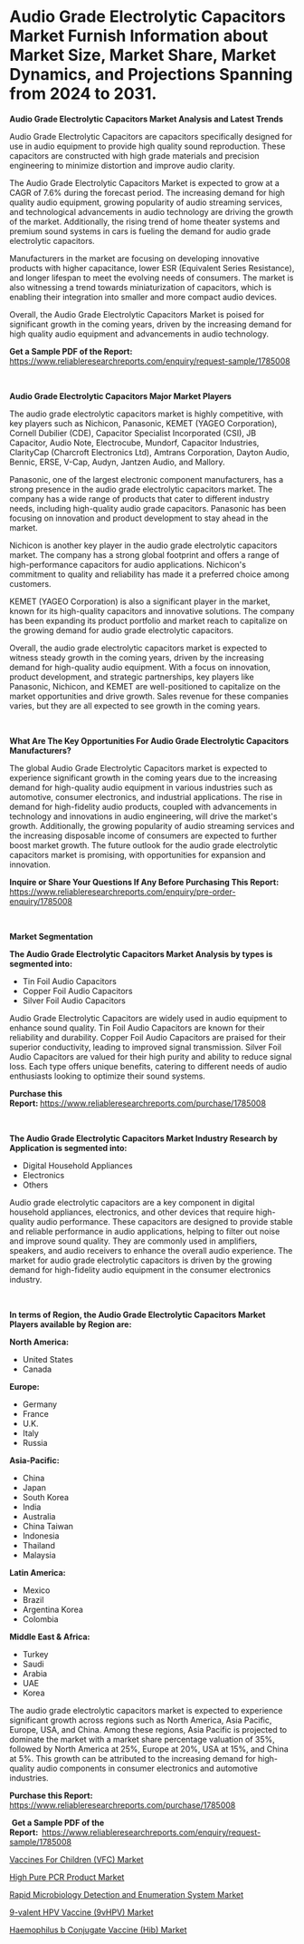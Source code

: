 <p><h1>Audio Grade Electrolytic Capacitors Market Furnish Information about Market Size, Market Share, Market Dynamics, and Projections Spanning from 2024 to 2031.</h1></p><p><strong>Audio Grade Electrolytic Capacitors Market Analysis and Latest Trends</strong></p>
<p><p>Audio Grade Electrolytic Capacitors are capacitors specifically designed for use in audio equipment to provide high quality sound reproduction. These capacitors are constructed with high grade materials and precision engineering to minimize distortion and improve audio clarity.</p><p>The Audio Grade Electrolytic Capacitors Market is expected to grow at a CAGR of 7.6% during the forecast period. The increasing demand for high quality audio equipment, growing popularity of audio streaming services, and technological advancements in audio technology are driving the growth of the market. Additionally, the rising trend of home theater systems and premium sound systems in cars is fueling the demand for audio grade electrolytic capacitors.</p><p>Manufacturers in the market are focusing on developing innovative products with higher capacitance, lower ESR (Equivalent Series Resistance), and longer lifespan to meet the evolving needs of consumers. The market is also witnessing a trend towards miniaturization of capacitors, which is enabling their integration into smaller and more compact audio devices.</p><p>Overall, the Audio Grade Electrolytic Capacitors Market is poised for significant growth in the coming years, driven by the increasing demand for high quality audio equipment and advancements in audio technology.</p></p>
<p><strong>Get a Sample PDF of the Report:&nbsp;</strong> <a href="https://www.reliableresearchreports.com/enquiry/request-sample/1785008">https://www.reliableresearchreports.com/enquiry/request-sample/1785008</a></p>
<p>&nbsp;</p>
<p><strong>Audio Grade Electrolytic Capacitors Major Market Players</strong></p>
<p><p>The audio grade electrolytic capacitors market is highly competitive, with key players such as Nichicon, Panasonic, KEMET (YAGEO Corporation), Cornell Dubilier (CDE), Capacitor Specialist Incorporated (CSI), JB Capacitor, Audio Note, Electrocube, Mundorf, Capacitor Industries, ClarityCap (Charcroft Electronics Ltd), Amtrans Corporation, Dayton Audio, Bennic, ERSE, V-Cap, Audyn, Jantzen Audio, and Mallory.</p><p>Panasonic, one of the largest electronic component manufacturers, has a strong presence in the audio grade electrolytic capacitors market. The company has a wide range of products that cater to different industry needs, including high-quality audio grade capacitors. Panasonic has been focusing on innovation and product development to stay ahead in the market.</p><p>Nichicon is another key player in the audio grade electrolytic capacitors market. The company has a strong global footprint and offers a range of high-performance capacitors for audio applications. Nichicon's commitment to quality and reliability has made it a preferred choice among customers.</p><p>KEMET (YAGEO Corporation) is also a significant player in the market, known for its high-quality capacitors and innovative solutions. The company has been expanding its product portfolio and market reach to capitalize on the growing demand for audio grade electrolytic capacitors.</p><p>Overall, the audio grade electrolytic capacitors market is expected to witness steady growth in the coming years, driven by the increasing demand for high-quality audio equipment. With a focus on innovation, product development, and strategic partnerships, key players like Panasonic, Nichicon, and KEMET are well-positioned to capitalize on the market opportunities and drive growth. Sales revenue for these companies varies, but they are all expected to see growth in the coming years.</p></p>
<p>&nbsp;</p>
<p><strong>What Are The Key Opportunities For Audio Grade Electrolytic Capacitors Manufacturers?</strong></p>
<p><p>The global Audio Grade Electrolytic Capacitors market is expected to experience significant growth in the coming years due to the increasing demand for high-quality audio equipment in various industries such as automotive, consumer electronics, and industrial applications. The rise in demand for high-fidelity audio products, coupled with advancements in technology and innovations in audio engineering, will drive the market's growth. Additionally, the growing popularity of audio streaming services and the increasing disposable income of consumers are expected to further boost market growth. The future outlook for the audio grade electrolytic capacitors market is promising, with opportunities for expansion and innovation.</p></p>
<p><strong>Inquire or Share Your Questions If Any Before Purchasing This Report:</strong> <a href="https://www.reliableresearchreports.com/enquiry/pre-order-enquiry/1785008">https://www.reliableresearchreports.com/enquiry/pre-order-enquiry/1785008</a></p>
<p>&nbsp;</p>
<p><strong>Market Segmentation</strong></p>
<p><strong>The Audio Grade Electrolytic Capacitors Market Analysis by types is segmented into:</strong></p>
<p><ul><li>Tin Foil Audio Capacitors</li><li>Copper Foil Audio Capacitors</li><li>Silver Foil Audio Capacitors</li></ul></p>
<p><p>Audio Grade Electrolytic Capacitors are widely used in audio equipment to enhance sound quality. Tin Foil Audio Capacitors are known for their reliability and durability. Copper Foil Audio Capacitors are praised for their superior conductivity, leading to improved signal transmission. Silver Foil Audio Capacitors are valued for their high purity and ability to reduce signal loss. Each type offers unique benefits, catering to different needs of audio enthusiasts looking to optimize their sound systems.</p></p>
<p><strong>Purchase this Report:&nbsp;</strong><a href="https://www.reliableresearchreports.com/purchase/1785008">https://www.reliableresearchreports.com/purchase/1785008</a></p>
<p>&nbsp;</p>
<p><strong>The Audio Grade Electrolytic Capacitors Market Industry Research by Application is segmented into:</strong></p>
<p><ul><li>Digital Household Appliances</li><li>Electronics</li><li>Others</li></ul></p>
<p><p>Audio grade electrolytic capacitors are a key component in digital household appliances, electronics, and other devices that require high-quality audio performance. These capacitors are designed to provide stable and reliable performance in audio applications, helping to filter out noise and improve sound quality. They are commonly used in amplifiers, speakers, and audio receivers to enhance the overall audio experience. The market for audio grade electrolytic capacitors is driven by the growing demand for high-fidelity audio equipment in the consumer electronics industry.</p></p>
<p>&nbsp;</p>
<p><strong>In terms of Region, the Audio Grade Electrolytic Capacitors Market Players available by Region are:</strong></p>
<p>
    <p> <strong> North America: </strong>
        <ul>
            <li>United States</li>
            <li>Canada</li>
        </ul>
        </p> 
    <p> <strong> Europe: </strong>
        <ul>
            <li>Germany</li>
            <li>France</li>
            <li>U.K.</li>
            <li>Italy</li>
            <li>Russia</li>
        </ul>
        </p> 
    <p> <strong> Asia-Pacific: </strong>
        <ul>
            <li>China</li>
            <li>Japan</li>
            <li>South Korea</li>
            <li>India</li>
            <li>Australia</li>
            <li>China Taiwan</li>
            <li>Indonesia</li>
            <li>Thailand</li>
            <li>Malaysia</li>
        </ul>
        </p> 
    <p> <strong> Latin America: </strong>
        <ul>
            <li>Mexico</li>
            <li>Brazil</li>
            <li>Argentina Korea</li>
            <li>Colombia</li>
        </ul>
        </p> 
    <p> <strong> Middle East & Africa: </strong>
        <ul>
            <li>Turkey</li>
            <li>Saudi</li>
            <li>Arabia</li>
            <li>UAE</li>
            <li>Korea</li>
        </ul>
    </p>
    </p>
<p><p>The audio grade electrolytic capacitors market is expected to experience significant growth across regions such as North America, Asia Pacific, Europe, USA, and China. Among these regions, Asia Pacific is projected to dominate the market with a market share percentage valuation of 35%, followed by North America at 25%, Europe at 20%, USA at 15%, and China at 5%. This growth can be attributed to the increasing demand for high-quality audio components in consumer electronics and automotive industries.</p></p>
<p><strong>Purchase this Report: </strong><a href="https://www.reliableresearchreports.com/purchase/1785008">https://www.reliableresearchreports.com/purchase/1785008</a></p>
<p>&nbsp;<strong>Get a Sample PDF of the Report:&nbsp;&nbsp;</strong><a href="https://www.reliableresearchreports.com/enquiry/request-sample/1785008">https://www.reliableresearchreports.com/enquiry/request-sample/1785008</a></p>
<p><strong></strong></p>
<p><p><a href="https://medium.com/@williefields75r/vaccines-for-children-vfc-market-report-reveals-the-latest-trends-and-growth-opportunities-of-020da6664b64">Vaccines For Children (VFC) Market</a></p><p><a href="https://medium.com/@williefields75r/high-pure-pcr-product-market-the-key-to-successful-business-strategy-forecast-till-2031-e3f9c753ad70">High Pure PCR Product Market</a></p><p><a href="https://medium.com/@williefields75r/decoding-rapid-microbiology-detection-and-enumeration-system-market-metrics-market-share-trends-569eb64ccef9">Rapid Microbiology Detection and Enumeration System Market</a></p><p><a href="https://medium.com/@williefields75r/9-valent-hpv-vaccine-9vhpv-market-size-reveals-the-best-marketing-channels-in-global-industry-0395ca2e0f18">9-valent HPV Vaccine (9vHPV) Market</a></p><p><a href="https://medium.com/@williefields75r/haemophilus-b-conjugate-vaccine-hib-market-share-evolution-and-market-growth-trends-2024-2031-ee3550f73518">Haemophilus b Conjugate Vaccine (Hib) Market</a></p></p>